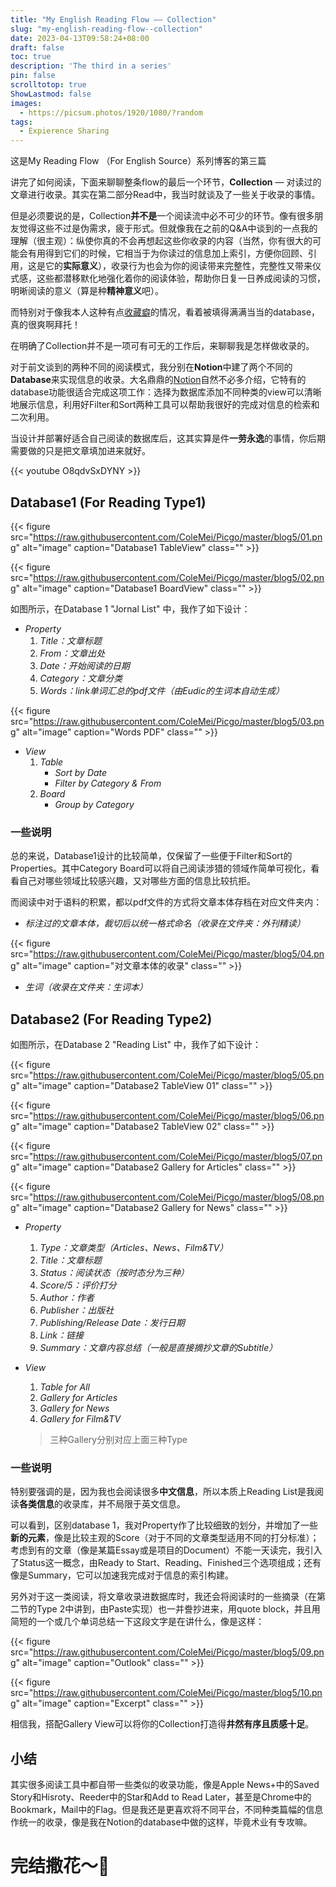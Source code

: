 ```yaml
---
title: "My English Reading Flow —— Collection"
slug: "my-english-reading-flow--collection"
date: 2023-04-13T09:58:24+08:00
draft: false
toc: true
description: 'The third in a series'
pin: false
scrolltotop: true
ShowLastmod: false
images:
  - https://picsum.photos/1920/1080/?random
tags: 
  - Expierence Sharing
---
```


这是My Reading Flow （For English Source）系列博客的第三篇

讲完了如何阅读，下面来聊聊整条flow的最后一个环节，**Collection** — 对读过的文章进行收录。其实在第二部分Read中，我当时就谈及了一些关于收录的事情。

但是必须要说的是，Collection**并不是**一个阅读流中必不可少的环节。像有很多朋友觉得这些不过是伪需求，疲于形式。但就像我在之前的Q&A中谈到的一点我的理解（很主观）：纵使你真的不会再想起这些你收录的内容（当然，你有很大的可能会有用得到它们的时候，它相当于为你读过的信息加上索引，方便你回顾、引用，这是它的**实际意义**），收录行为也会为你的阅读带来完整性，完整性又带来仪式感，这些都潜移默化地强化着你的阅读体验，帮助你日复一日养成阅读的习惯，明晰阅读的意义（算是种**精神意义**吧）。

而特别对于像我本人这种有点[收藏癖](https://zh.wikipedia.org/zh-tw/%E8%97%8F%E4%B9%A6%E7%99%96)的情况，看着被填得满满当当的database，真的很爽啊拜托！

在明确了Collection并不是一项可有可无的工作后，来聊聊我是怎样做收录的。

对于前文谈到的两种不同的阅读模式，我分别在**Notion**中建了两个不同的**Database**来实现信息的收录。大名鼎鼎的[Notion](https://www.notion.so/product?fredir=1)自然不必多介绍，它特有的database功能很适合完成这项工作：选择为数据库添加不同种类的view可以清晰地展示信息，利用好Filter和Sort两种工具可以帮助我很好的完成对信息的检索和二次利用。

当设计并部署好适合自己阅读的数据库后，这其实算是件**一劳永逸**的事情，你后期需要做的只是把文章填加进来就好。

{{< youtube O8qdvSxDYNY >}}

## Database1  (For Reading Type1)

{{< figure src="https://raw.githubusercontent.com/ColeMei/Picgo/master/blog5/01.png" alt="image" caption="Database1 TableView" class="" >}}

{{< figure src="https://raw.githubusercontent.com/ColeMei/Picgo/master/blog5/02.png" alt="image" caption="Database1 BoardView" class="" >}}

如图所示，在Database 1 "Jornal List" 中，我作了如下设计：

* *Property*
  1. *Title：文章标题*
  2. *From：文章出处*
  3. *Date：开始阅读的日期*
  4. *Category：文章分类*
  5. *Words：link单词汇总的pdf文件（由Eudic的生词本自动生成）*

{{< figure src="https://raw.githubusercontent.com/ColeMei/Picgo/master/blog5/03.png" alt="image" caption="Words PDF" class="" >}}

* *View*
  1. *Table*
     * *Sort by Date*
     * *Filter by Category & From*
  2. *Board* 
     * *Group by Category*

### 一些说明

总的来说，Database1设计的比较简单，仅保留了一些便于Filter和Sort的Properties。其中Category Board可以将自己阅读涉猎的领域作简单可视化，看看自己对哪些领域比较感兴趣，又对哪些方面的信息比较抗拒。

而阅读中对于语料的积累，都以pdf文件的方式将文章本体存档在对应文件夹内：

* *标注过的文章本体，裁切后以统一格式命名（收录在文件夹：外刊精读）*

{{< figure src="https://raw.githubusercontent.com/ColeMei/Picgo/master/blog5/04.png" alt="image" caption="对文章本体的收录" class="" >}}

* *生词（收录在文件夹：生词本）*

## Database2  (For Reading Type2)

如图所示，在Database 2 "Reading List" 中，我作了如下设计：

{{< figure src="https://raw.githubusercontent.com/ColeMei/Picgo/master/blog5/05.png" alt="image" caption="Database2 TableView 01" class="" >}}

{{< figure src="https://raw.githubusercontent.com/ColeMei/Picgo/master/blog5/06.png" alt="image" caption="Database2 TableView 02" class="" >}}

{{< figure src="https://raw.githubusercontent.com/ColeMei/Picgo/master/blog5/07.png" alt="image" caption="Database2 Gallery for Articles" class="" >}}

{{< figure src="https://raw.githubusercontent.com/ColeMei/Picgo/master/blog5/08.png" alt="image" caption="Database2 Gallery for News" class="" >}}

* *Property*

  1. *Type：文章类型（Articles、News、Film&TV）*
  2. *Title：文章标题*
  3. *Status：阅读状态（按时态分为三种）*
  4. *Score/5：评价打分*
  5. *Author：作者*
  6. *Publisher：出版社*
  7. *Publishing/Release Date：发行日期*
  8. *Link：链接*
  9. *Summary：文章内容总结（一般是直接摘抄文章的Subtitle）*

* *View*

  1. *Table for All*
  2. *Gallery for Articles*
  3. *Gallery for News*
  4. *Gallery for Film&TV*

  > 三种Gallery分别对应上面三种Type

### 一些说明

特别要强调的是，因为我也会阅读很多**中文信息**，所以本质上Reading List是我阅读**各类信息**的收录库，并不局限于英文信息。

可以看到，区别database 1，我对Property作了比较细致的划分，并增加了一些**新的元素**，像是比较主观的Score（对于不同的文章类型适用不同的打分标准）；考虑到有的文章（像是某篇Essay或是项目的Document）不能一天读完，我引入了Status这一概念，由Ready to Start、Reading、Finished三个选项组成；还有像是Summary，它可以加速我完成对于信息的索引构建。

另外对于这一类阅读，将文章收录进数据库时，我还会将阅读时的一些摘录（在第二节的Type 2中讲到，由Paste实现）也一并誊抄进来，用quote block，并且用简短的一个或几个单词总结一下这段文字是在讲什么，像是这样：

{{< figure src="https://raw.githubusercontent.com/ColeMei/Picgo/master/blog5/09.png" alt="image" caption="Outlook" class="" >}}

{{< figure src="https://raw.githubusercontent.com/ColeMei/Picgo/master/blog5/10.png" alt="image" caption="Excerpt" class="" >}}

相信我，搭配Gallery View可以将你的Collection打造得**井然有序且质感十足**。

## 小结

其实很多阅读工具中都自带一些类似的收录功能，像是Apple News+中的Saved Story和Hisroty、Reeder中的Star和Add to Read Later，甚至是Chrome中的Bookmark，Mail中的Flag。但是我还是更喜欢将不同平台，不同种类篇幅的信息作统一的收录，像是我在Notion的database中做的这样，毕竟术业有专攻嘛。



# 完结撒花～🎉

